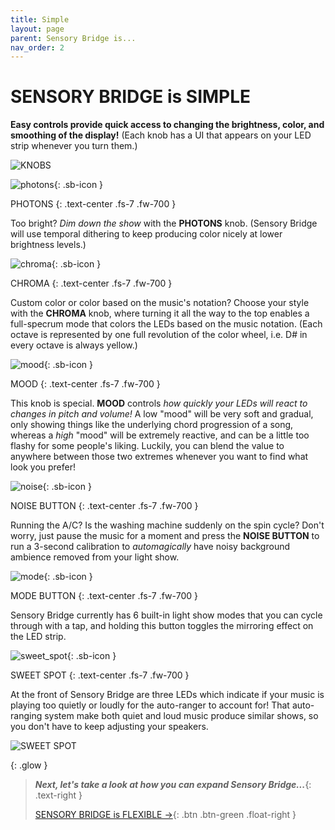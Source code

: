 ```yaml
---
title: Simple
layout: page
parent: Sensory Bridge is...
nav_order: 2
---
```


# SENSORY BRIDGE is **SIMPLE**

**Easy controls provide quick access to changing the brightness, color, and smoothing of the display!** (Each knob has a UI that appears on your LED strip whenever you turn them.)

![KNOBS](https://github.com/connornishijima/SensoryBridge/blob/main/extras/img/16.jpg?raw=true)

![photons](https://github.com/connornishijima/sensory_bridge_docs/blob/main/img/photons.svg?raw=true){: .sb-icon }

PHOTONS
{: .text-center .fs-7 .fw-700 }

Too bright? *Dim down the show* with the **PHOTONS** knob. (Sensory Bridge will use temporal dithering to keep producing color nicely at lower brightness levels.)

![chroma](https://github.com/connornishijima/sensory_bridge_docs/blob/main/img/chroma.svg?raw=true){: .sb-icon }

CHROMA
{: .text-center .fs-7 .fw-700 }

Custom color or color based on the music's notation? Choose your style with the **CHROMA** knob, where turning it all the way to the top enables a full-specrum mode that colors the LEDs based on the music notation. (Each octave is represented by one full revolution of the color wheel, i.e. D# in every octave is always yellow.)

![mood](https://github.com/connornishijima/sensory_bridge_docs/blob/main/img/mood.svg?raw=true){: .sb-icon }

MOOD
{: .text-center .fs-7 .fw-700 }

This knob is special. **MOOD** controls *how quickly your LEDs will react to changes in pitch and volume!* A low "mood" will be very soft and gradual, only showing things like the underlying chord progression of a song, whereas a *high* "mood" will be extremely reactive, and can be a little too flashy for some people's liking. Luckily, you can blend the value to anywhere between those two extremes whenever you want to find what look you prefer!

![noise](https://github.com/connornishijima/sensory_bridge_docs/blob/main/img/noise.svg?raw=true){: .sb-icon }

NOISE BUTTON
{: .text-center .fs-7 .fw-700 }

Running the A/C? Is the washing machine suddenly on the spin cycle? Don't worry, just pause the music for a moment and press the **NOISE BUTTON** to run a 3-second calibration to *automagically* have noisy background ambience removed from your light show.

![mode](https://github.com/connornishijima/sensory_bridge_docs/blob/main/img/mode.svg?raw=true){: .sb-icon }

MODE BUTTON
{: .text-center .fs-7 .fw-700 }

Sensory Bridge currently has 6 built-in light show modes that you can cycle through with a tap, and holding this button toggles the mirroring effect on the LED strip.

![sweet_spot](https://github.com/connornishijima/sensory_bridge_docs/blob/main/img/sweet_spot.svg?raw=true){: .sb-icon }

SWEET SPOT
{: .text-center .fs-7 .fw-700 }

At the front of Sensory Bridge are three LEDs which indicate if your music is playing too quietly or loudly for the auto-ranger to account for! That auto-ranging system make both quiet and loud music produce similar shows, so you don't have to keep adjusting your speakers.

![SWEET SPOT](https://github.com/connornishijima/SensoryBridge/blob/main/extras/img/3.jpg?raw=true)

{: .glow }
> ***Next, let's take a look at how you can expand Sensory Bridge...***{: .text-right }
> 
> [SENSORY BRIDGE is FLEXIBLE →](https://sensorybridge.rocks/is_flexible.html){: .btn .btn-green .float-right }
